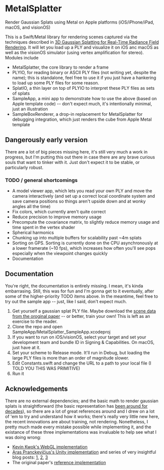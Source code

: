 # MetalSplatter
Render Gaussian Splats using Metal on Apple platforms (iOS/iPhone/iPad, macOS, and visionOS)

This is a Swift/Metal library for rendering scenes captured via the techniques described in [3D Gaussian Splatting for Real-Time Radiance Field Rendering](https://repo-sam.inria.fr/fungraph/3d-gaussian-splatting/). It will let you load up a PLY and visualize it on iOS anc macOS as well as the visionOS simulator (using vertex amplification for stereo). Modules include
* MetalSplatter, the core library to render a frame
* PLYIO, for reading binary or ASCII PLY files (not writing yet, despite the name); this is standalone, feel free to use it if you just have a hankering to load up some PLY files for some reason.
* SplatIO, a thin layer on top of PLYIO to interpret these PLY files as sets of splats
* SampleApp, a mini app to demonstrate how to use the above (based on Apple template code) -- don't expect much, it's intentionally minimal, just an illustration
* SampleBoxRenderer, a drop-in replacement for MetalSplatter for debugging integration, which just renders the cube from Apple Metal template

## Dangerously early version

There are a lot of big pieces missing here, it's still very much a work in progress, but
I'm putting this out there in case there are any brave curious souls that want to tinker with
it. Just don't expect it to be stable, or particularly robust.

### TODO / general shortcomings

* A model viewer app, which lets you read your own PLY and move the camera interactively (and set up a correct local coordinate system and save camera positions so things aren't upside down and at wonky angles all the time)
* Fix colors, which currently aren't quite correct
* Reduce precision to improve memory usage
* Precompute the covariance matrix, to slightly reduce memory usage and time spent in the vertex shader
* Spherical harmonics
* Chunking up into multiple buffers for scalability past ~4m splats
* Sorting on GPS. Sorting is currently done on the CPU asynchronously at a lower framerate (~10 fps), which increases how often you'll see pops especially when the viewpoint changes quickly
* Documentation

## Documentation

You're right, the documentation is entirely missing. I mean, it's kinda embarrasing. Still, this was for fun and I'm gonna get to it eventually, after some of the higher-priority TODO items above. In the meantime, feel free to try out the sample app -- just, like I said, don't expect much.

1. Get yourself a gaussian splat PLY file. Maybe download the [scene data from the oroginal paper](https://repo-sam.inria.fr/fungraph/3d-gaussian-splatting/) -- or better, train your own! This is left as an exercise to the reader.
2. Clone the repo and open SampleApp/MetalSplatter_SampleApp.xcodeproj
3. If you want to run on iOS/visionOS, select your target and set your development team and bundle ID in Signing & Capabilities. On macOS, just have at it.
4. Set your scheme to Release mode. It'll run in Debug, but loading the large PLY files is more than an order of magnitude slower.
5. Edit Constants.swift and change the URL to a path to your local file (I TOLD YOU THIS WAS PRIMITIVE)
6. Run it

## Acknowledgements

There are no external dependencies; and the basic math to render gaussian splats is straightforward (the basic representation has [been around for decades](https://en.wikipedia.org/wiki/Gaussian_splatting)), so there are a lot of great references around and I drew on a lot of 'em to try and understand how it works; there's really very little new here, the recent innovations are about training, not rendering. Nonetheless, I pretty much made every mistake possible while implementing it, and the existance of these three implementations was invaluable to help see what I was doing wrong:
* [Kevin Kwok's WebGL implementation](https://github.com/antimatter15/splat)
* [Aras Pranckevičius's Unity implementation](https://github.com/aras-p/UnityGaussianSplatting) and series of very insightful blog posts: [1](https://aras-p.info/blog/2023/09/05/Gaussian-Splatting-is-pretty-cool/), [2](https://aras-p.info/blog/2023/09/13/Making-Gaussian-Splats-smaller/), [3](https://aras-p.info/blog/2023/09/27/Making-Gaussian-Splats-more-smaller/)
* The original paper's [reference implementation](https://github.com/graphdeco-inria/gaussian-splatting)
